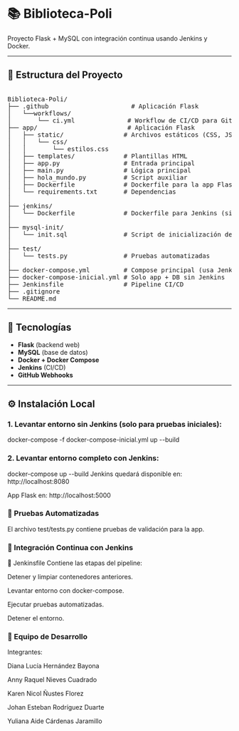 # 📚 Biblioteca-Poli

Proyecto Flask + MySQL con integración continua usando Jenkins y Docker.

---

## 🧱 Estructura del Proyecto
<pre> 
Biblioteca-Poli/
├── .github                      # Aplicación Flask
│   └──workflows/  
│       └── ci.yml              # Workflow de CI/CD para GitHub Actions
├── app/                        # Aplicación Flask
│   ├── static/                # Archivos estáticos (CSS, JS)
│   │   └── css/
│   │       └── estilos.css
│   ├── templates/             # Plantillas HTML
│   ├── app.py                 # Entrada principal
│   ├── main.py                # Lógica principal
│   ├── hola_mundo.py          # Script auxiliar
│   ├── Dockerfile             # Dockerfile para la app Flask
│   └── requirements.txt       # Dependencias
│
├── jenkins/
│   └── Dockerfile             # Dockerfile para Jenkins (si se personaliza)
│
├── mysql-init/
│   └── init.sql               # Script de inicialización de base de datos
│
├── test/
│   └── tests.py               # Pruebas automatizadas
│
├── docker-compose.yml         # Compose principal (usa Jenkins)
├── docker-compose-inicial.yml # Solo app + DB sin Jenkins
├── Jenkinsfile                # Pipeline CI/CD
├── .gitignore
└── README.md
</pre>

---

## 🚀 Tecnologías

- **Flask** (backend web)
- **MySQL** (base de datos)
- **Docker + Docker Compose**
- **Jenkins** (CI/CD)
- **GitHub Webhooks**

---

## ⚙️ Instalación Local

### 1. Levantar entorno sin Jenkins (solo para pruebas iniciales):

docker-compose -f docker-compose-inicial.yml up --build


### 2. Levantar entorno completo con Jenkins:
docker-compose up --build
Jenkins quedará disponible en: http://localhost:8080

App Flask en: http://localhost:5000

### 🧪 Pruebas Automatizadas
El archivo test/tests.py contiene pruebas de validación para la app.

### 🔄 Integración Continua con Jenkins
📁 Jenkinsfile
Contiene las etapas del pipeline:

Detener y limpiar contenedores anteriores.

Levantar entorno con docker-compose.

Ejecutar pruebas automatizadas.

Detener el entorno.

### 👥 Equipo de Desarrollo
Integrantes:

Diana Lucía Hernández Bayona

Anny Raquel Nieves Cuadrado

Karen Nicol Ñustes Florez

Johan Esteban Rodríguez Duarte

Yuliana Aide Cárdenas Jaramillo







